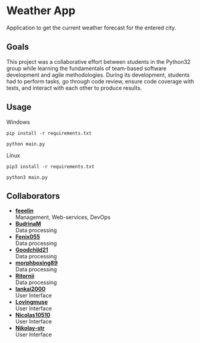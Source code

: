 # Weather App
Application to get the current weather forecast for the entered city. 

## Goals
This project was a collaborative effort between students in the Python32 group while learning the fundamentals of team-based software development and agile methodologies. During its development, students had to perform tasks, go through code review, 
ensure code coverage with tests, and interact with each other to produce results.

## Usage

Windows

`pip install -r requirements.txt`

`python main.py`

Linux

`pip3 install -r requirements.txt`

`python3 main.py`


## Collaborators

- **[feeelin](https://github.com/feeelin)**<br>Management, Web-services, DevOps
- **[BudrinaM](https://github.com/BudrinaM)**<br>Data processing
- **[Fenix055](https://github.com/Fenix055)**<br>Data processing
- **[Goodchild21](https://github.com/Goodchild21)**<br>Data processing
- **[morphboxing89](https://github.com/morphboxing89)**<br>Data processing
- **[Ritornii](https://github.com/Ritornii)** <br>Data processing
- **[lankai2000](https://github.com/lankai2000)** <br>User Interface
- **[Lovingmuse](https://github.com/Lovingmuse)** <br>User Interface
- **[Nicolas10510](https://github.com/Nicolas10510)** <br>User Interface
- **[Nikolay-str](https://github.com/Nikolay-str)** <br>User Interface
